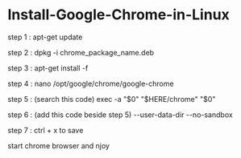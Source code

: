 # Install-Google-Chrome-in-Linux

step 1 : apt-get update

step 2 : dpkg -i chrome_package_name.deb

step 3 : apt-get install -f

step 4 : nano /opt/google/chrome/google-chrome

step 5 : (search this code)            exec -a "$0" "$HERE/chrome" "$0"

step 6 : (add this code beside step 5) --user-data-dir --no-sandbox

step 7 : ctrl + x to save 

start chrome browser and njoy
